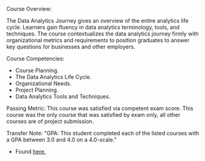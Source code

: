 Course Overview:

The Data Analytics Journey gives an overview of the entire analytics life cycle. Learners gain fluency in data analytics terminology, tools, and techniques. The course contextualizes the data analytics journey firmly with organizational metrics and requirements to position graduates to answer key questions for businesses and other employers.

Course Competencies:

- Course Planning.
- The Data Analytics Life Cycle.
- Organizational Needs.
- Project Planning.
- Data Analytics Tools and Techniques.

Passing Metric:
This course was satisfied via competent exam score. This course was the only course that was satisfied by exam only, all other courses are of project submission.

Transfer Note:
"GPA: This student completed each of the listed courses with a GPA between 3.0 and 4.0 on a 4.0-scale."
- Found [here.](https://www.wgu.edu/admissions/transfers.html)